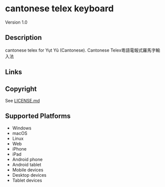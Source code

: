 cantonese telex keyboard
==============

Version 1.0

Description
-----------
cantonese telex for Yụt Yũ (Cantonese). Cantonese Telex粵語電報式羅馬字輸入法

Links
-----

Copyright
---------
See [LICENSE.md](LICENSE.md)

Supported Platforms
-------------------
 * Windows
 * macOS
 * Linux
 * Web
 * iPhone
 * iPad
 * Android phone
 * Android tablet
 * Mobile devices
 * Desktop devices
 * Tablet devices


